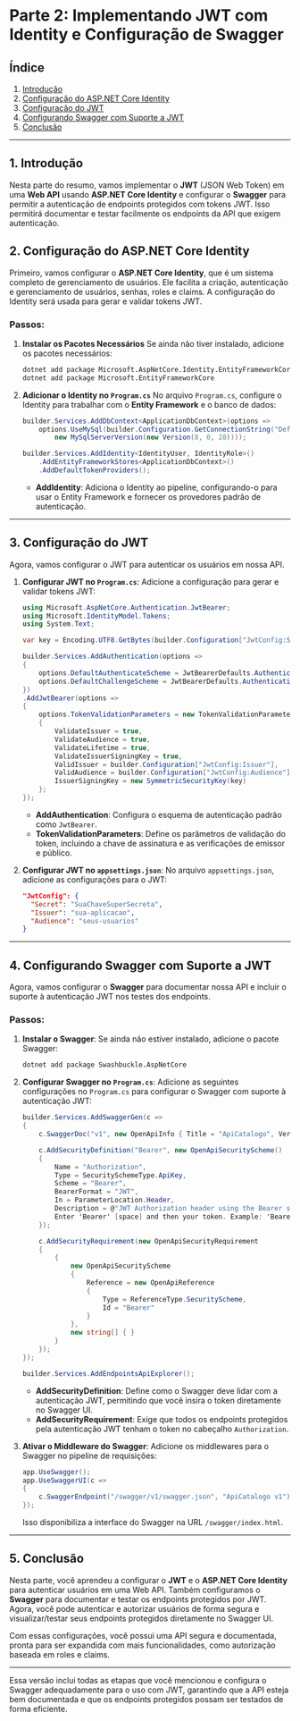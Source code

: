 

# Parte 2: Implementando JWT com Identity e Configuração de Swagger

## Índice
1. [Introdução](#introdução)
2. [Configuração do ASP.NET Core Identity](#configuração-do-aspnet-core-identity)
3. [Configuração do JWT](#configuração-do-jwt)
4. [Configurando Swagger com Suporte a JWT](#configurando-swagger-com-suporte-a-jwt)
5. [Conclusão](#conclusão)

---

## 1. Introdução

Nesta parte do resumo, vamos implementar o **JWT** (JSON Web Token) em uma **Web API** usando **ASP.NET Core Identity** e configurar o **Swagger** para permitir a autenticação de endpoints protegidos com tokens JWT. Isso permitirá documentar e testar facilmente os endpoints da API que exigem autenticação.

## 2. Configuração do ASP.NET Core Identity

Primeiro, vamos configurar o **ASP.NET Core Identity**, que é um sistema completo de gerenciamento de usuários. Ele facilita a criação, autenticação e gerenciamento de usuários, senhas, roles e claims. A configuração do Identity será usada para gerar e validar tokens JWT.

### Passos:

1. **Instalar os Pacotes Necessários**
   Se ainda não tiver instalado, adicione os pacotes necessários:
   ```bash
   dotnet add package Microsoft.AspNetCore.Identity.EntityFrameworkCore
   dotnet add package Microsoft.EntityFrameworkCore
   ```

2. **Adicionar o Identity no `Program.cs`**
   No arquivo `Program.cs`, configure o Identity para trabalhar com o **Entity Framework** e o banco de dados:

   ```csharp
   builder.Services.AddDbContext<ApplicationDbContext>(options =>
       options.UseMySql(builder.Configuration.GetConnectionString("DefaultConnection"),
           new MySqlServerVersion(new Version(8, 0, 28))));

   builder.Services.AddIdentity<IdentityUser, IdentityRole>()
       .AddEntityFrameworkStores<ApplicationDbContext>()
       .AddDefaultTokenProviders();
   ```

   - **AddIdentity**: Adiciona o Identity ao pipeline, configurando-o para usar o Entity Framework e fornecer os provedores padrão de autenticação.

---

## 3. Configuração do JWT

Agora, vamos configurar o JWT para autenticar os usuários em nossa API.

1. **Configurar JWT no `Program.cs`**:
   Adicione a configuração para gerar e validar tokens JWT:

   ```csharp
   using Microsoft.AspNetCore.Authentication.JwtBearer;
   using Microsoft.IdentityModel.Tokens;
   using System.Text;

   var key = Encoding.UTF8.GetBytes(builder.Configuration["JwtConfig:Secret"]);

   builder.Services.AddAuthentication(options =>
   {
       options.DefaultAuthenticateScheme = JwtBearerDefaults.AuthenticationScheme;
       options.DefaultChallengeScheme = JwtBearerDefaults.AuthenticationScheme;
   })
   .AddJwtBearer(options =>
   {
       options.TokenValidationParameters = new TokenValidationParameters
       {
           ValidateIssuer = true,
           ValidateAudience = true,
           ValidateLifetime = true,
           ValidateIssuerSigningKey = true,
           ValidIssuer = builder.Configuration["JwtConfig:Issuer"],
           ValidAudience = builder.Configuration["JwtConfig:Audience"],
           IssuerSigningKey = new SymmetricSecurityKey(key)
       };
   });
   ```

   - **AddAuthentication**: Configura o esquema de autenticação padrão como `JwtBearer`.
   - **TokenValidationParameters**: Define os parâmetros de validação do token, incluindo a chave de assinatura e as verificações de emissor e público.

2. **Configurar JWT no `appsettings.json`**:
   No arquivo `appsettings.json`, adicione as configurações para o JWT:
   ```json
   "JwtConfig": {
     "Secret": "SuaChaveSuperSecreta",
     "Issuer": "sua-aplicacao",
     "Audience": "seus-usuarios"
   }
   ```

---

## 4. Configurando Swagger com Suporte a JWT

Agora, vamos configurar o **Swagger** para documentar nossa API e incluir o suporte à autenticação JWT nos testes dos endpoints.

### Passos:

1. **Instalar o Swagger**:
   Se ainda não estiver instalado, adicione o pacote Swagger:
   ```bash
   dotnet add package Swashbuckle.AspNetCore
   ```

2. **Configurar Swagger no `Program.cs`**:
   Adicione as seguintes configurações no `Program.cs` para configurar o Swagger com suporte à autenticação JWT:

   ```csharp
   builder.Services.AddSwaggerGen(c =>
   {
       c.SwaggerDoc("v1", new OpenApiInfo { Title = "ApiCatalogo", Version = "v1" });

       c.AddSecurityDefinition("Bearer", new OpenApiSecurityScheme()
       {
           Name = "Authorization",
           Type = SecuritySchemeType.ApiKey,
           Scheme = "Bearer",
           BearerFormat = "JWT",
           In = ParameterLocation.Header,
           Description = @"JWT Authorization header using the Bearer scheme.
           Enter 'Bearer' [space] and then your token. Example: 'Bearer 12345abcdef'",
       });

       c.AddSecurityRequirement(new OpenApiSecurityRequirement
       {
           {
               new OpenApiSecurityScheme
               {
                   Reference = new OpenApiReference
                   {
                       Type = ReferenceType.SecurityScheme,
                       Id = "Bearer"
                   }
               },
               new string[] { }
           }
       });
   });

   builder.Services.AddEndpointsApiExplorer();
   ```

   - **AddSecurityDefinition**: Define como o Swagger deve lidar com a autenticação JWT, permitindo que você insira o token diretamente no Swagger UI.
   - **AddSecurityRequirement**: Exige que todos os endpoints protegidos pela autenticação JWT tenham o token no cabeçalho `Authorization`.

3. **Ativar o Middleware do Swagger**:
   Adicione os middlewares para o Swagger no pipeline de requisições:

   ```csharp
   app.UseSwagger();
   app.UseSwaggerUI(c =>
   {
       c.SwaggerEndpoint("/swagger/v1/swagger.json", "ApiCatalogo v1");
   });
   ```

   Isso disponibiliza a interface do Swagger na URL `/swagger/index.html`.

---

## 5. Conclusão

Nesta parte, você aprendeu a configurar o **JWT** e o **ASP.NET Core Identity** para autenticar usuários em uma Web API. Também configuramos o **Swagger** para documentar e testar os endpoints protegidos por JWT. Agora, você pode autenticar e autorizar usuários de forma segura e visualizar/testar seus endpoints protegidos diretamente no Swagger UI.

Com essas configurações, você possui uma API segura e documentada, pronta para ser expandida com mais funcionalidades, como autorização baseada em roles e claims.

---

Essa versão inclui todas as etapas que você mencionou e configura o Swagger adequadamente para o uso com JWT, garantindo que a API esteja bem documentada e que os endpoints protegidos possam ser testados de forma eficiente.